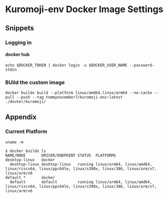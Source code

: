 # Kuromoji-env Docker Image Settings

## Snippets

### Logging in

#### docker hub

```shell
echo $DOCKER_TOKEN | docker login -u $DOCKER_USER_NAME --password-stdin
```

### BUild the custom image

```shell
docker buildx build --platform linux/amd64,linux/arm64 --no-cache --pull --push --tag tommynovember7/kuromoji-env:latest ./docker/kuromoji/
```

## Appendix

### Current Platform

```shell
uname -m
```

```shell
$ docker buildx ls
NAME/NODE       DRIVER/ENDPOINT STATUS  PLATFORMS
desktop-linux   docker
  desktop-linux desktop-linux   running linux/arm64, linux/amd64, linux/riscv64, linux/ppc64le, linux/s390x, linux/386, linux/arm/v7, linux/arm/v6
default *       docker
  default       default         running linux/arm64, linux/amd64, linux/riscv64, linux/ppc64le, linux/s390x, linux/386, linux/arm/v7, linux/arm/v6
```
